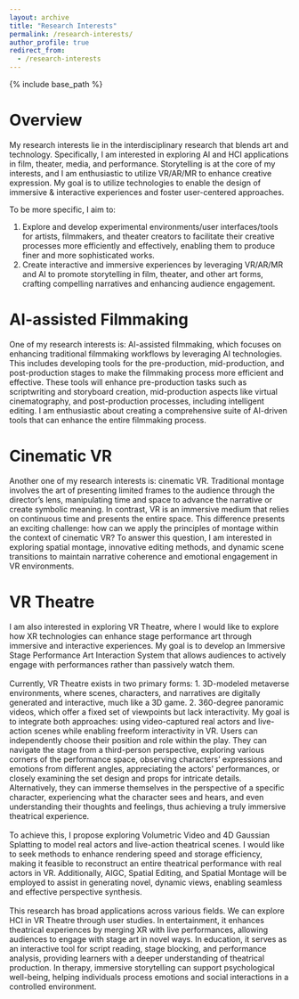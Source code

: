 ```yaml
---
layout: archive
title: "Research Interests"
permalink: /research-interests/
author_profile: true
redirect_from:
  - /research-interests
---
```


{% include base_path %}

Overview
======
My research interests lie in the interdisciplinary research that blends art and technology. Specifically, I am interested in exploring AI and HCI applications in film, theater, media, and performance. Storytelling is at the core of my interests, and I am enthusiastic to utilize VR/AR/MR to enhance creative expression. My goal is to utilize technologies to enable the design of immersive & interactive experiences and foster user-centered approaches.

To be more specific, I aim to:
1. Explore and develop experimental environments/user interfaces/tools for artists, filmmakers, and theater creators to facilitate their creative processes more efficiently and effectively, enabling them to produce finer and more sophisticated works.
2. Create interactive and immersive experiences by leveraging VR/AR/MR and AI to promote storytelling in film, theater, and other art forms, crafting compelling narratives and enhancing audience engagement.

AI-assisted Filmmaking
======
One of my research interests is: AI-assisted filmmaking, which focuses on enhancing traditional filmmaking workflows by leveraging AI technologies. This includes developing tools for the pre-production, mid-production, and post-production stages to make the filmmaking process more efficient and effective. These tools will enhance pre-production tasks such as scriptwriting and storyboard creation, mid-production aspects like virtual cinematography, and post-production processes, including intelligent editing. I am enthusiastic about creating a comprehensive suite of AI-driven tools that can enhance the entire filmmaking process.

Cinematic VR
======
Another one of my research interests is: cinematic VR. Traditional montage involves the art of presenting limited frames to the audience through the director’s lens, manipulating time and space to advance the narrative or create symbolic meaning. In contrast, VR is an immersive medium that relies on continuous time and presents the entire space. This difference presents an exciting challenge: how can we apply the principles of montage within the context of cinematic VR? To answer this question, I am interested in exploring spatial montage, innovative editing methods, and dynamic scene transitions to maintain narrative coherence and emotional engagement in VR environments.

VR Theatre
======
I am also interested in exploring VR Theatre, where I would like to explore how XR technologies can enhance stage performance art through immersive and interactive experiences. My goal is to develop an Immersive Stage Performance Art Interaction System that allows audiences to actively engage with performances rather than passively watch them. <br> <br>
Currently, VR Theatre exists in two primary forms: 1. 3D-modeled metaverse environments, where scenes, characters, and narratives are digitally generated and interactive, much like a 3D game. 2. 360-degree panoramic videos, which offer a fixed set of viewpoints but lack interactivity. 
My goal is to integrate both approaches: using video-captured real actors and live-action scenes while enabling freeform interactivity in VR.
Users can independently choose their position and role within the play. They can navigate the stage from a third-person perspective, exploring various corners of the performance space, observing characters’ expressions and emotions from different angles, appreciating the actors' performances, or closely examining the set design and props for intricate details. Alternatively, they can immerse themselves in the perspective of a specific character, experiencing what the character sees and hears, and even understanding their thoughts and feelings, thus achieving a truly immersive theatrical experience. <br> <br>
To achieve this, I propose exploring Volumetric Video and 4D Gaussian Splatting to model real actors and live-action theatrical scenes. I would like to seek methods to enhance rendering speed and storage efficiency, making it feasible to reconstruct an entire theatrical performance with real actors in VR. Additionally, AIGC, Spatial Editing, and Spatial Montage will be employed to assist in generating novel, dynamic views, enabling seamless and effective perspective synthesis. <br> <br>
This research has broad applications across various fields. We can explore HCI in VR Theatre through user studies. In entertainment, it enhances theatrical experiences by merging XR with live performances, allowing audiences to engage with stage art in novel ways. In education, it serves as an interactive tool for script reading, stage blocking, and performance analysis, providing learners with a deeper understanding of theatrical production. In therapy, immersive storytelling can support psychological well-being, helping individuals process emotions and social interactions in a controlled environment.




